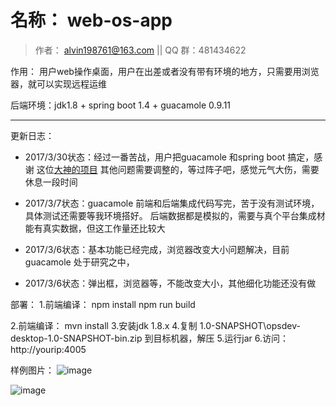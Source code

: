 # 名称： web-os-app

> 作者： alvin198761@163.com || QQ 群：481434622

作用： 用户web操作桌面，用户在出差或者没有带有环境的地方，只需要用浏览器，就可以实现远程运维

后端环境：jdk1.8 + spring boot 1.4  + guacamole 0.9.11

***

更新日志：
* 2017/3/30状态：经过一番苦战，用户把guacamole 和spring boot 搞定，感谢
                这位[大神的项目](https://github.com/nirving-versent/springboot-guacamole)
                其他问题需要调整的，等过阵子吧，感觉元气大伤，需要休息一段时间
                
* 2017/3/7状态：guacamole 前端和后端集成代码写完，苦于没有测试环境，具体测试还需要等我环境搭好。
             后端数据都是模拟的，需要与真个平台集成材能有真实数据，但这工作量还比较大
                
* 2017/3/6状态：基本功能已经完成，浏览器改变大小问题解决，目前guacamole 处于研究之中，

* 2017/3/6状态：弹出框，浏览器等，不能改变大小，其他细化功能还没有做

部署：
1.前端编译： npm install
             npm run build

2.前端编译： mvn install
3.安装jdk 1.8.x
4.复制 1.0-SNAPSHOT\opsdev-desktop-1.0-SNAPSHOT-bin.zip 到目标机器，解压
5.运行jar
6.访问： http://yourip:4005

样例图片：
![image](https://github.com/alvin198761/web-os/blob/master/web-os-app/pics/111.png?raw=true)

![image](https://github.com/alvin198761/web-os/blob/master/web-os-app/pics/222.png?raw=true)

